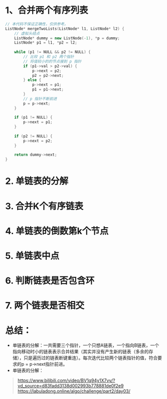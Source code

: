 # 1、合并两个有序列表
```cpp
// 本代码不保证正确性，仅供参考。
ListNode* mergeTwoLists(ListNode* l1, ListNode* l2) {
    // 虚拟头结点
    ListNode* dummy = new ListNode(-1), *p = dummy;
    ListNode* p1 = l1, *p2 = l2;
    
    while (p1 != NULL && p2 != NULL) {
        // 比较 p1 和 p2 两个指针
        // 将值较小的的节点接到 p 指针
        if (p1->val > p2->val) {
            p->next = p2;
            p2 = p2->next;
        } else {
            p->next = p1;
            p1 = p1->next;
        }
        // p 指针不断前进
        p = p->next;
    }
    
    if (p1 != NULL) {
        p->next = p1;
    }
    
    if (p2 != NULL) {
        p->next = p2;
    }
    
    return dummy->next;
}

```
# 2. 单链表的分解

# 3. 合并K个有序链表

# 4. 单链表的倒数第k个节点

# 5. 单链表中点

# 6. 判断链表是否包含环

# 7. 两个链表是否相交

# 总结：
* 单链表的分解：一共需要三个指针，一个只想A链表，一个指向B链表，一个指向移动时小的链表表示合并结果（其实并没有产生新的链表（多余的存储），只是遍历过的链表断键重连）。每次迭代比较两个链表指针的值，符合要求的p = p->next指针前进。
* 单链表的分解：


> https://www.bilibili.com/video/BV1q94y1X7vy/?vd_source=d83fadd3138d002993b778881de0f2e9
> https://labuladong.online/algo/challenge/part2/day03/